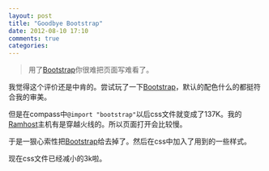 ```yaml
---
layout: post
title: "Goodbye Bootstrap"
date: 2012-08-10 17:10
comments: true
categories: 
---
```

>	用了[Bootstrap][]你很难把页面写难看了。

我觉得这个评价还是中肯的。尝试玩了一下[Bootstrap][]，默认的配色什么的都挺符合我的审美。

但是在compass中```@import "bootstrap"```以后css文件就变成了137K。我的[Ramhost][]主机有是穿越火线的。所以页面打开会比较慢。

于是一狠心索性把[Bootstrap][]给去掉了。然后在css中加入了用到的一些样式。

现在css文件已经减小的3k啦。

[Bootstrap]: http://twitter.github.com/bootstrap/
[Ramhost]: http://ramhost.us
